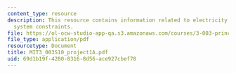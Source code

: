 ```yaml
---
content_type: resource
description: This resource contains information related to electricity generation
  system constraints.
file: https://ol-ocw-studio-app-qa.s3.amazonaws.com/courses/3-003-principles-of-engineering-practice-spring-2010/69d1b19f428083168d56ace927cbef78_MIT3_003S10_project1A.pdf
file_type: application/pdf
resourcetype: Document
title: MIT3_003S10_project1A.pdf
uid: 69d1b19f-4280-8316-8d56-ace927cbef78
---
```

